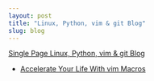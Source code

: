 ```yaml
---
layout: post
title: "Linux, Python, vim & git Blog"
slug: blog
---
```


[Single Page Linux, Python, vim & git Blog](/journal/)



- [Accelerate Your Life With vim Macros](/blog/accelerate-life-vim-macros/)